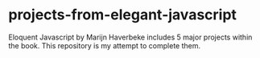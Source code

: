 # projects-from-elegant-javascript
Eloquent Javascript by Marijn Haverbeke includes 5 major projects within the book. This repository is my attempt to complete them. 
